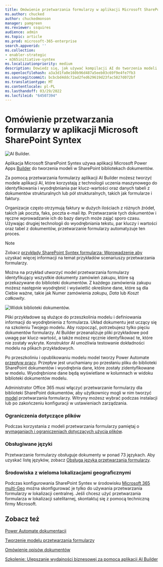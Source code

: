 ```yaml
---
title: Omówienie przetwarzania formularzy w aplikacji Microsoft SharePoint Syntex
ms.author: chucked
author: chuckedmonson
manager: pamgreen
ms.reviewer: ssquires
audience: admin
ms.topic: article
ms.prod: microsoft-365-enterprise
search.appverid: ''
ms.collection:
- enabler-strategic
- m365initiative-syntex
ms.localizationpriority: medium
description: Dowiedz się, jak używać kompilacji AI do tworzenia modeli przetwarzania formularzy w aplikacji Microsoft SharePoint Syntex.
ms.openlocfilehash: a3a3d1fa0e160b96d487a5eeb03c69f9e4fe7fb3
ms.sourcegitcommit: bcbcbd4ddc72ad2fed629619d23fac5827d072bf
ms.translationtype: MT
ms.contentlocale: pl-PL
ms.lasthandoff: 03/29/2022
ms.locfileid: "64507394"
---
```

# <a name="form-processing-overview-in-microsoft-sharepoint-syntex"></a>Omówienie przetwarzania formularzy w aplikacji Microsoft SharePoint Syntex

 ![AI Builder.](../media/content-understanding/ai-builder.png)</br>

Aplikacja Microsoft SharePoint Syntex używa aplikacji Microsoft Power Apps [Builder](/ai-builder/overview) do tworzenia modeli w SharePoint bibliotekach dokumentów.

Za pomocą przetwarzania formularzy aplikacji AI Builder możesz tworzyć modele aplikacji AI, które korzystają z technologii uczenia maszynowego do identyfikowania i wyodrębniania par klucz-wartości oraz danych tabeli z dokumentów strukturalnych lub pół strukturalnych, takich jak formularze i faktury.

Organizacje często otrzymują faktury w dużych ilościach z różnych źródeł, takich jak poczta, faks, poczta e-mail itp. Przetwarzanie tych dokumentów i ręczne wprowadzanie ich do bazy danych może zająć sporo czasu. Używając drugiej technologii do wyodrębniania tekstu, par kluczy i wartości oraz tabel z dokumentów, przetwarzanie formularzy automatyzuje ten proces. 

> [!NOTE]
> Zobacz [przykłady SharePoint Syntex formularza: Wprowadzenie aby](./adoption-getstarted.md) uzyskać więcej informacji na temat przykładów scenariuszy przetwarzania formularzy.

Można na przykład utworzyć model przetwarzania formularzy identyfikujący wszystkie dokumenty zamówień zakupu, które są przekazywane do biblioteki dokumentów. Z każdego zamówienia zakupu możesz następnie wyodrębnić i wyświetlić określone dane, które są dla Ciebie ważne, takie jak Numer zamówienia *zakupu, Data* lub *Koszt całkowity*.

![Widok biblioteki dokumentów.](../media/content-understanding/doc-lib-done.png)</br>  

Pliki przykładowe są służące do przeszkolinia modelu i definiowania informacji do wyodrębnienia z formularza. Układ dokumentu jest uczący się na szkoleniu Twojego modelu. Aby rozpocząć, potrzebujesz tylko pięciu dokumentów formularzy. AI Builder przeanalizuje pliki przykładowe pod uwagę par klucz-wartość, a także możesz ręcznie identyfikować te, które nie zostały wykryte.  Konstruktor AI umożliwia testowanie dokładności modelu na plikach przykładowych.

Po przeszkoliniu i opublikowaniu modelu model tworzy Power Automate [przepływ pracy](/power-automate/getting-started). Przepływ jest uruchamiany po przesłaniu pliku do biblioteki SharePoint dokumentów i wyodrębnia dane, które zostały zidentyfikowane w modelu. Wyodrębnione dane będą wyświetlane w kolumnach w widoku biblioteki dokumentów modelu.

Administrator Office 365 musi włączyć przetwarzanie formularzy [](./set-up-content-understanding.md) dla biblioteki SharePoint dokumentów, aby użytkownicy mogli w nim tworzyć [model](create-a-form-processing-model.md) przetwarzania formularzy. Witryny możesz wybrać podczas instalacji lub po zakończeniu konfiguracji w ustawieniach zarządzania.

### <a name="file-limitations"></a>Ograniczenia dotyczące plików

Podczas korzystania z modeli przetwarzania formularzy pamiętaj o [wymaganiach i ograniczeniach dotyczących użycia plików](/ai-builder/form-processing-model-requirements).

### <a name="supported-languages"></a>Obsługiwane języki

Przetwarzanie formularzy obsługuje dokumenty w ponad 73 językach. Aby uzyskać listę języków, zobacz [Obsługa języka przetwarzania formularzy](/power-platform-release-plan/2021wave2/ai-builder/form-processing-new-language-support).

### <a name="multi-geo-environments"></a>Środowiska z wieloma lokalizacjami geograficznymi

Podczas konfigurowania SharePoint Syntex w środowisku [Microsoft 365 multi-Geo](../enterprise/microsoft-365-multi-geo.md) można skonfigurować je tylko do używania przetwarzania formularzy w lokalizacji centralnej. Jeśli chcesz użyć przetwarzania formularza w lokalizacji satelitarnej, skontaktuj się z pomocą techniczną firmy Microsoft.






## <a name="see-also"></a>Zobacz też
  
[Power Automate dokumentacji](/power-automate/)

[Tworzenie modelu przetwarzania formularzy](create-a-form-processing-model.md)

[Omówienie opisów dokumentów](document-understanding-overview.md)

[Szkolenie: Ulepszanie wydajności biznesowej za pomocą aplikacji AI Builder](/learn/paths/improve-business-performance-ai-builder/?source=learn)